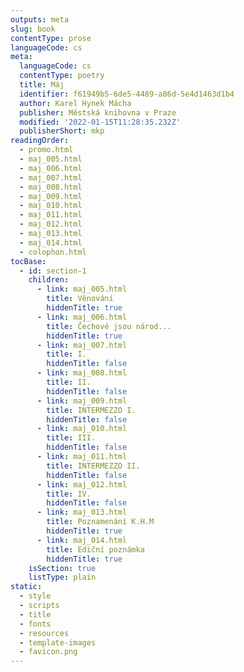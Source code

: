```yaml
---
outputs: meta
slug: book
contentType: prose
languageCode: cs
meta:
  languageCode: cs
  contentType: poetry
  title: Máj
  identifier: f61949b5-6de5-4489-a86d-5e4d1463d1b4
  author: Karel Hynek Mácha
  publisher: Městská knihovna v Praze
  modified: '2022-01-15T11:28:35.232Z'
  publisherShort: mkp
readingOrder:
  - promo.html
  - maj_005.html
  - maj_006.html
  - maj_007.html
  - maj_008.html
  - maj_009.html
  - maj_010.html
  - maj_011.html
  - maj_012.html
  - maj_013.html
  - maj_014.html
  - colophon.html
tocBase:
  - id: section-1
    children:
      - link: maj_005.html
        title: Věnování
        hiddenTitle: true
      - link: maj_006.html
        title: Čechové jsou národ...
        hiddenTitle: true
      - link: maj_007.html
        title: I.
        hiddenTitle: false
      - link: maj_008.html
        title: II.
        hiddenTitle: false
      - link: maj_009.html
        title: INTERMEZZO I.
        hiddenTitle: false
      - link: maj_010.html
        title: III.
        hiddenTitle: false
      - link: maj_011.html
        title: INTERMEZZO II.
        hiddenTitle: false
      - link: maj_012.html
        title: IV.
        hiddenTitle: false
      - link: maj_013.html
        title: Poznamenání K.H.M
        hiddenTitle: true
      - link: maj_014.html
        title: Ediční poznámka
        hiddenTitle: true
    isSection: true
    listType: plain
static:
  - style
  - scripts
  - title
  - fonts
  - resources
  - template-images
  - favicon.png
---
```

